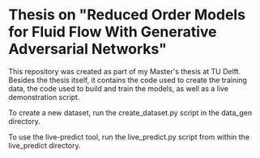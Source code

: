 # Thesis on "Reduced Order Models for Fluid Flow With Generative Adversarial Networks"
This repository was created as part of my Master's thesis at TU Delft.
Besides the thesis itself, it contains the code used to create the training data, the code used to build and train the models, as well as a live demonstration script.

To create a new dataset, run the create_dataset.py script in the data_gen directory.

To use the live-predict tool, run the live_predict.py script from within the live_predict directory.
